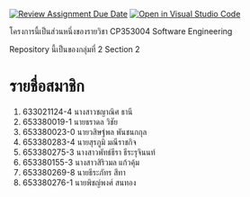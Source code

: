 [![Review Assignment Due Date](https://classroom.github.com/assets/deadline-readme-button-22041afd0340ce965d47ae6ef1cefeee28c7c493a6346c4f15d667ab976d596c.svg)](https://classroom.github.com/a/Bwpk2ByU)
[![Open in Visual Studio Code](https://classroom.github.com/assets/open-in-vscode-2e0aaae1b6195c2367325f4f02e2d04e9abb55f0b24a779b69b11b9e10269abc.svg)](https://classroom.github.com/online_ide?assignment_repo_id=17427858&assignment_repo_type=AssignmentRepo)

โครงการนี้เป็นส่วนหนึ่งของรายวิชา CP353004 Software Engineering

Repository นี้เป็นของกลุ่มที่ 2 Section 2

# รายชื่อสมาชิก
1. 633021124-4	นางสาวชญาณิศ ธานี
2. 653380019-1	นายธราดล วิชัย
3. 653380023-0	นายวสิษฐ์พล พันชนกกุล
4. 653380283-4	นายสุรภูมิ มณีราชกิจ
5. 653380275-3	นางสาวพัทธ์ธีรา ธีระรุจินนท์
6. 653380155-3	นางสาวสิริวมล แก้วคุ้ม
7. 653380269-8	นายธีระภัทร สีทา
8. 653380276-1	นายพิชญ์พงศ์ สนทอง
